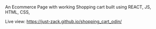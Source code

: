 An Ecommerce Page with working Shopping cart built using
REACT, JS, HTML, CSS,

Live view: https://just-zack.github.io/shopping_cart_odin/
